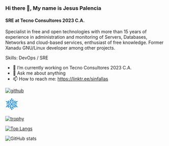### Hi there 👋, My name is Jesus Palencia
#### SRE at Tecno Consultores 2023 C.A.
Specialist in free and open technologies with more than 15 years of experience in administration and monitoring of Servers, Databases, Networks and cloud-based services, enthusiast of free knowledge. Former Xanadu GNU/Linux developer among other projects.

Skills: DevOps / SRE 

- 🔭 I’m currently working on Tecno Consultores 2023 C.A. 
- 💬 Ask me about anything 
- 📫 How to reach me: https://linktr.ee/sinfallas 


[<img src='https://cdn.jsdelivr.net/npm/simple-icons@3.0.1/icons/github.svg' alt='github' height='40'>](https://github.com/sinfallas)  

<a href='https://archiveprogram.github.com/'><img src='https://raw.githubusercontent.com/acervenky/animated-github-badges/master/assets/acbadge.gif' width='40' height='40'></a> 

[![trophy](https://github-profile-trophy.vercel.app/?username=sinfallas)](https://github.com/ryo-ma/github-profile-trophy)

[![Top Langs](https://github-readme-stats.vercel.app/api/top-langs/?username=sinfallas)](https://github.com/anuraghazra/github-readme-stats)

![GitHub stats](https://github-readme-stats.vercel.app/api?username=sinfallas&show_icons=true&count_private=true)
